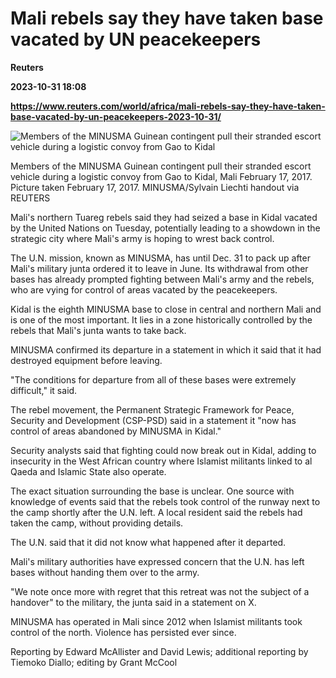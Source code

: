 # Mali rebels say they have taken base vacated by UN peacekeepers
**Reuters**

**2023-10-31 18:08**

**https://www.reuters.com/world/africa/mali-rebels-say-they-have-taken-base-vacated-by-un-peacekeepers-2023-10-31/**

![Members of the MINUSMA Guinean contingent pull their stranded escort vehicle during a logistic convoy from Gao to Kidal](https://www.reuters.com/resizer/6Y2zmFuJCXZq1qoZv7ABvE3TfwU=/1920x0/filters:quality(80)/cloudfront-us-east-2.images.arcpublishing.com/reuters/F4ACDBI6JBILXCR6GLPURQZQ6A.jpg)

Members of the MINUSMA Guinean contingent pull their stranded escort vehicle during a logistic convoy from Gao to Kidal, Mali February 17, 2017. Picture taken February 17, 2017. MINUSMA/Sylvain Liechti handout via REUTERS

Mali's northern Tuareg rebels said they had seized a base in Kidal vacated by the United Nations on Tuesday, potentially leading to a showdown in the strategic city where Mali's army is hoping to wrest back control.

The U.N. mission, known as MINUSMA, has until Dec. 31 to pack up after Mali's military junta ordered it to leave in June. Its withdrawal from other bases has already prompted fighting between Mali's army and the rebels, who are vying for control of areas vacated by the peacekeepers.

Kidal is the eighth MINUSMA base to close in central and northern Mali and is one of the most important. It lies in a zone historically controlled by the rebels that Mali's junta wants to take back.

MINUSMA confirmed its departure in a statement in which it said that it had destroyed equipment before leaving.

"The conditions for departure from all of these bases were extremely difficult," it said.

The rebel movement, the Permanent Strategic Framework for Peace, Security and Development (CSP-PSD) said in a statement it "now has control of areas abandoned by MINUSMA in Kidal."

Security analysts said that fighting could now break out in Kidal, adding to insecurity in the West African country where Islamist militants linked to al Qaeda and Islamic State also operate.

The exact situation surrounding the base is unclear. One source with knowledge of events said that the rebels took control of the runway next to the camp shortly after the U.N. left. A local resident said the rebels had taken the camp, without providing details.

The U.N. said that it did not know what happened after it departed.

Mali's military authorities have expressed concern that the U.N. has left bases without handing them over to the army.

"We note once more with regret that this retreat was not the subject of a handover" to the military, the junta said in a statement on X.

MINUSMA has operated in Mali since 2012 when Islamist militants took control of the north. Violence has persisted ever since.

Reporting by Edward McAllister and David Lewis; additional reporting by Tiemoko Diallo; editing by Grant McCool